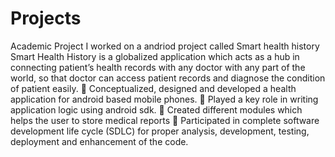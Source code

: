 # Projects
Academic Project
I worked on a andriod project called Smart health history
Smart Health History is a globalized application which acts as a hub in
connecting patient’s health records with any doctor with any part of the world, so that doctor can
access patient records and diagnose the condition of patient easily.
 Conceptualized, designed and developed a health application for android based mobile
phones.
 Played a key role in writing application logic using android sdk.
 Created different modules which helps the user to store medical reports
 Participated in complete software development life cycle (SDLC) for proper analysis,
development, testing, deployment and enhancement of the code.
